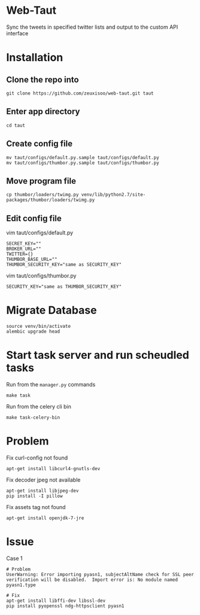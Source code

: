 # Web-Taut

Sync the tweets in specified twitter lists and output to the custom API interface

# Installation

## Clone the repo into

    git clone https://github.com/zeuxisoo/web-taut.git taut

## Enter app directory

    cd taut

## Create config file

    mv taut/configs/default.py.sample taut/configs/default.py
    mv taut/configs/thumbor.py.sample taut/configs/thumbor.py

## Move program file

    cp thumbor/loaders/twimg.py venv/lib/python2.7/site-packages/thumbor/loaders/twimg.py

## Edit config file

vim taut/configs/default.py

    SECRET_KEY=""
    BROKER_URL=""
    TWITTER={}
    THUMBOR_BASE_URL=""
    THUMBOR_SECURITY_KEY="same as SECURITY_KEY"

vim taut/configs/thumbor.py

    SECURITY_KEY="same as THUMBOR_SECURITY_KEY"

# Migrate Database

    source venv/bin/activate
    alembic upgrade head

# Start task server and run scheudled tasks

Run from the `manager.py` commands

    make task

Run from the celery cli bin

    make task-celery-bin

# Problem

Fix curl-config not found

    apt-get install libcurl4-gnutls-dev

Fix decoder jpeg not available

    apt-get install libjpeg-dev
    pip install -I pillow

Fix assets tag not found

    apt-get install openjdk-7-jre

# Issue

Case 1

    # Problem
    UserWarning: Error importing pyasn1, subjectAltName check for SSL peer verification will be disabled.  Import error is: No module named pyasn1.type

    # Fix
    apt-get install libffi-dev libssl-dev
    pip install pyopenssl ndg-httpsclient pyasn1
